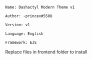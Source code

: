 ```
Name: Dashactyl Modern Theme v1

Author: -princex#5508

Version: v1

Language: English

Framework: EJS
```
Replace files in frontend folder to install
